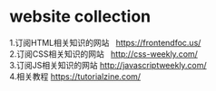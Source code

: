 # website collection
1.订阅HTML相关知识的网站   https://frontendfoc.us/ </br>
2.订阅CSS相关知识的网站    http://css-weekly.com/  </br>
3.订阅JS相关知识的网站     http://javascriptweekly.com/  </br>
4.相关教程                https://tutorialzine.com/  </br>
